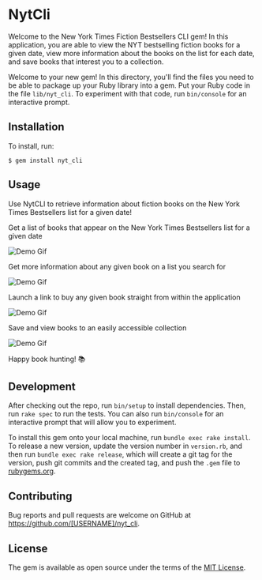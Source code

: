 # NytCli

Welcome to the New York Times Fiction Bestsellers CLI gem! In this application, you are able to view the NYT bestselling fiction books for a given date, view more information about the books on the list for each date, and save books that interest you to a collection. 

Welcome to your new gem! In this directory, you'll find the files you need to be able to package up your Ruby library into a gem. Put your Ruby code in the file `lib/nyt_cli`. To experiment with that code, run `bin/console` for an interactive prompt.


## Installation

<!-- Add this line to your application's Gemfile:

```ruby
gem 'nyt_cli'
``` -->

<!-- And then execute:

    $ bundle install -->

To install, run:

    $ gem install nyt_cli

## Usage

Use NytCLI to retrieve information about fiction books on the New York Times Bestsellers list for a given date! 

Get a list of books that appear on the New York Times Bestsellers list for a given date

![Demo Gif](demo/gif1.gif)

Get more information about any given book on a list you search for 

![Demo Gif](demo/gif2.gif)

Launch a link to buy any given book straight from within the application

![Demo Gif](demo/gif3.gif)

Save and view books to an easily accessible collection

![Demo Gif](demo/gif4.gif)

Happy book hunting! 📚 


## Development

After checking out the repo, run `bin/setup` to install dependencies. Then, run `rake spec` to run the tests. You can also run `bin/console` for an interactive prompt that will allow you to experiment.

To install this gem onto your local machine, run `bundle exec rake install`. To release a new version, update the version number in `version.rb`, and then run `bundle exec rake release`, which will create a git tag for the version, push git commits and the created tag, and push the `.gem` file to [rubygems.org](https://rubygems.org).

## Contributing

Bug reports and pull requests are welcome on GitHub at https://github.com/[USERNAME]/nyt_cli.

## License

The gem is available as open source under the terms of the [MIT License](https://opensource.org/licenses/MIT).
